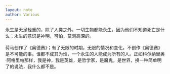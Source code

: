 ```yaml
---
layout: note
author: Various
---
```


永生是无足轻重的，除了人类之外，一切生物都能永生，因为他们不知道死亡是什么；永生的意识是神明，可怕，莫测高深的。<br>
<br>
荷马创作了《奥德赛》；有了无限的时期，无限的情况和变化，不创作《奥德赛》是不可能的事。谁都不成其为谁，一个永生的人能成为所有的人。正如科尔纳里奥·阿格里帕那样，我是神，我是英雄，是哲学家，是魔鬼，是世界，换一种简单明了的说法，我什么都不是。<br>

